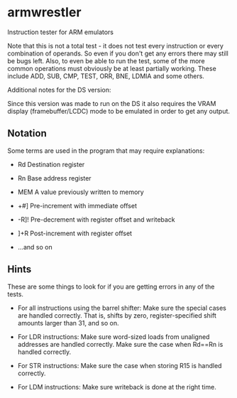 # armwrestler
Instruction tester for ARM emulators


Note that this is not a total test - it does not test every instruction
or every combination of operands. So even if you don't get any errors
there may still be bugs left. Also, to even be able to run the test,
some of the more common operations must obviously be at least partially
working. These include ADD, SUB, CMP, TEST, ORR, BNE, LDMIA and some
others.

Additional notes for the DS version:

 Since this version was made to run on the DS it also requires the VRAM
 display (framebuffer/LCDC) mode to be emulated in order to get any
 output.


Notation
--------
Some terms are used in the program that may require explanations:

* Rd	Destination register
* Rn	Base address register
* MEM	A value previously written to memory

	
* +#]	Pre-increment with immediate offset
* -R]!	Pre-decrement with register offset and writeback
* ]+R	Post-increment with register offset
* ...and so on


Hints
-----
These are some things to look for if you are getting errors in any of
the tests.

* For all instructions using the barrel shifter: Make sure the special cases
are handled correctly. That is, shifts by zero, register-specified shift
amounts larger than 31, and so on.

* For LDR instructions: Make sure word-sized loads from unaligned addresses
are handled correctly. Make sure the case when Rd==Rn is handled correctly.

* For STR instructions: Make sure the case when storing R15 is handled correctly.

* For LDM instructions: Make sure writeback is done at the right time.

